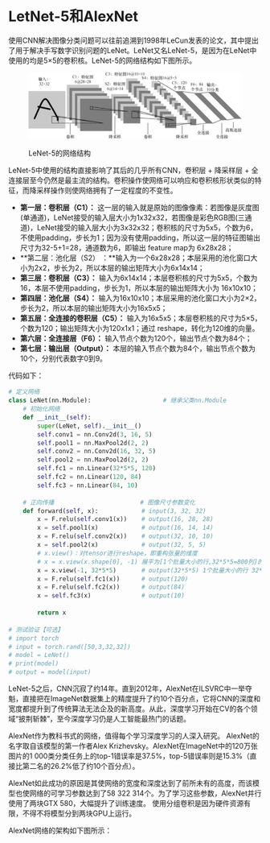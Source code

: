 # LetNet-5和AlexNet

使用CNN解决图像分类问题可以往前追溯到1998年LeCun发表的论文，其中提出了用于解决手写数字识别问题的LeNet。LeNet又名LeNet-5，是因为在LeNet中使用的均是5×5的卷积核。LeNet-5的网络结构如下图所示。

<figure><img src="../.gitbook/assets/image.png" alt=""><figcaption><p>LeNet-5的网络结构</p></figcaption></figure>

LeNet-5中使用的结构直接影响了其后的几乎所有CNN，卷积层 + 降采样层 + 全连接层至今仍然是最主流的结构。卷积操作使网络可以响应和卷积核形状类似的特征，而降采样操作则使网络拥有了一定程度的不变性。

* **第一层：卷积层（C1）：** 这一层的输入就是原始的图像像素：若图像是灰度图(单通道)，LeNet接受的输入层大小为1x32x32，若图像是彩色RGB图(三通道)，LeNet接受的输入层大小为3x32x32；卷积核的尺寸为5x5，个数为6，不使用padding，步长为1；因为没有使用padding，所以这一层的特征图输出尺寸为32-5+1=28，通道数为6，即输出 feature map为 6x28x28；
* **第二层：池化层（S2） ：**输入为一个6x28x28；本层采用的池化窗口大小为2x2，步长为2，所以本层的输出矩阵大小为6x14x14；
* **第三层：卷积层（C3）：** 输入为6x14x14；本层卷积核的尺寸为5x5，个数为16，本层不使用padding，步长为1，所以本层的输出矩阵大小为 16x10x10；
* **第四层：池化层（S4）：** 输入为16x10x10；本层采用的池化窗口大小为2×2，步长为2，所以本层的输出矩阵大小为16x5x5；
* **第五层：全连接的卷积层（C5）：** 输入为16x5x5；本层卷积核的尺寸为5×5，个数为120；输出矩阵大小为120x1x1；通过 reshape，转化为120维的向量。
* **第六层：全连接层（F6）：** 输入节点个数为120个，输出节点个数为84个；
* **第七层：输出层（Output）：** 本层的输入节点个数为84个，输出节点个数为10个，分别代表数字0到9。&#x20;

代码如下：

```python
# 定义网络
class LeNet(nn.Module):                    # 继承父类nn.Module
    # 初始化网络
    def __init__(self):                    
        super(LeNet, self).__init__() 
        self.conv1 = nn.Conv2d(3, 16, 5)
        self.pool1 = nn.MaxPool2d(2, 2)
        self.conv2 = nn.Conv2d(16, 32, 5)
        self.pool2 = nn.MaxPool2d(2, 2)
        self.fc1 = nn.Linear(32*5*5, 120)
        self.fc2 = nn.Linear(120, 84)
        self.fc3 = nn.Linear(84, 10)
     
    # 正向传播                        # 图像尺寸参数变化
    def forward(self, x):            # input(3, 32, 32)        
        x = F.relu(self.conv1(x))    # output(16, 28, 28)
        x = self.pool1(x)            # output(16, 14, 14)
        x = F.relu(self.conv2(x))    # output(32, 10, 10)
        x = self.pool2(x)            # output(32, 5, 5)
        # x.view()：对tensor进行reshape，即重构张量的维度
        # x = x.view(x.shape[0], -1) 展平为[1个批量大小的行,32*5*5=800列]的矩阵，矩阵的每一行就是这个批量中每张图片的各个参数（即32*5*5），即矩阵中一行对应一张图片
        x = x.view(-1, 32*5*5)       # output(32*5*5) 1个批量大小的行 32*5*5=800列
        x = F.relu(self.fc1(x))      # output(120)
        x = F.relu(self.fc2(x))      # output(84)
        x = self.fc3(x)              # output(10)
        
        return x
    
# 测试验证【可选】  
# import torch
# input = torch.rand([50,3,32,32])
# model = LeNet()
# print(model)
# output = model(input)
```



LeNet-5之后，CNN沉寂了约14年。直到2012年，AlexNet在ILSVRC中一举夺魁，直接把在ImageNet数据集上的精度提升了约10个百分点，它将CNN的深度和宽度都提升到了传统算法无法企及的新高度。从此，深度学习开始在CV的各个领域“披荆斩棘”，至今深度学习仍是人工智能最热门的话题。

AlexNet作为教科书式的网络，值得每个学习深度学习的人深入研究。 AlexNet的名字取自该模型的第一作者Alex Krizhevsky。AlexNet在ImageNet中的120万张图片的1 000类分类任务上的top-1错误率是37.5%，top-5错误率则是15.3%（直接比第二名的26.2%低了约10个百分点）。

AlexNet如此成功的原因是其使网络的宽度和深度达到了前所未有的高度，而该模型也使网络的可学习参数达到了58 322 314个。为了学习这些参数，AlexNet并行使用了两块GTX 580，大幅提升了训练速度。 使用分组卷积是因为硬件资源有限，不得不将模型分到两块GPU上运行。

AlexNet网络的架构如下图所示：



